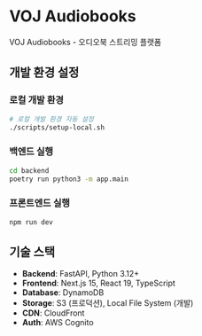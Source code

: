 # VOJ Audiobooks

VOJ Audiobooks - 오디오북 스트리밍 플랫폼

## 개발 환경 설정

### 로컬 개발 환경

```bash
# 로컬 개발 환경 자동 설정
./scripts/setup-local.sh
```

### 백엔드 실행

```bash
cd backend
poetry run python3 -m app.main
```

### 프론트엔드 실행

```bash
npm run dev
```

## 기술 스택

- **Backend**: FastAPI, Python 3.12+
- **Frontend**: Next.js 15, React 19, TypeScript
- **Database**: DynamoDB
- **Storage**: S3 (프로덕션), Local File System (개발)
- **CDN**: CloudFront
- **Auth**: AWS Cognito

